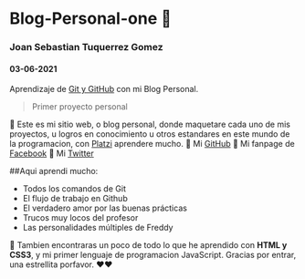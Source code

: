 # Blog-Personal-one 🖤
### Joan Sebastian Tuquerrez Gomez
#### 03-06-2021

Aprendizaje de [Git y GitHub](https://platzi.com/clases/git-github/) con mi Blog Personal.

>Primer proyecto personal

💚 Este es mi sitio web, o blog personal, donde maquetare cada uno de mis proyectos, u logros en conocimiento u otros estandares en este mundo de la programacion, con [Platzi](https://platzi.com/home/ "Platzi") aprendere mucho.
🖤 Mi [GitHub](https://github.com/SebastianTuquerrezG?tab=repositories)
💙 Mi fanpage de [Facebook](https://www.facebook.com/SebastianTGDev/)
💜 Mi [Twitter](https://twitter.com/Sebastian_T_G)

##Aqui aprendi mucho:
* Todos los comandos de Git
* El flujo de trabajo en Github
* El verdadero amor por las buenas prácticas
* Trucos muy locos del profesor
* Las personalidades múltiples de Freddy

🧡 Tambien encontraras un poco de todo lo que he aprendido con **HTML y CSS3**, y mi primer lenguaje de programacion JavaScript.
Gracias por entrar, una estrellita porfavor. ❤❤
